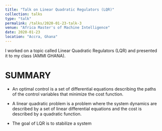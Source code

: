 ```yaml
---
title: "Talk on Linear Quadratic Regulators (LQR)"
collection: talks
type: "talk"
permalink: /talks/2020-01-23-talk-3
venue: "Africa Master's of Machine Intelligence"
date: 2020-01-23
location: "Accra, Ghana"
---
```


I worked on a topic called Linear Quadratic Regulators (LQR) and presented it to my class (AMMI GHANA).

# SUMMARY

* An optimal control is a set of differential equations describing the
paths of the control variables that minimize the cost function.

* A linear quadratic problem is a problem where the system dynamics
are described by a set of linear differential equations and the cost is
described by a quadratic function.

* The goal of LQR is to stabilize a system
